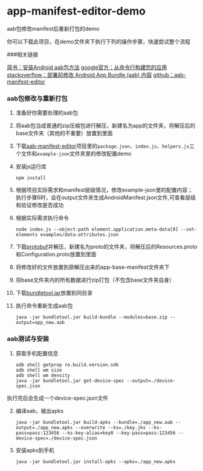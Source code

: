 # app-manifest-editor-demo

aab包修改manifest后重新打包的demo

你可以下载此项目，在demo文件夹下执行下列的操作步骤，快速尝试整个流程

###相关链接

[简书：安装Android aab包方法](https://www.jianshu.com/p/0a40f33d3677)
[google官方：从命令行构建您的应用](https://developer.android.com/studio/build/building-cmdline#bundletool-build)
[stackoverflow：部署前修改 Android App Bundle (aab) 内容](https://www.jianshu.com/p/0a40f33d3677)
[github：aab-manifest-editor](https://github.com/soulan/aab-manifest-editor)

### aab包修改与重新打包

1. 准备好你需要处理的aab包

2. 将aab包当成普通的zip压缩包进行解压，新建名为app的文件夹，将解压后的base文件夹（其他的不重要）放置到里面

3. 下载[aab-manifest-editor]( https://github.com/soulan/aab-manifest-editor)项目里的`package.json`、`index.js`、`helpers.js`三个文件和`example-json`文件夹里的修改配置demo

4. 安装js运行库

       npm install

5. 根据项目实际需求和manifest层级情况，修改example-json里的配置内容；执行步骤6时，会在output文件夹生成AndroidManifest.json文件,可查看层级和验证修改是否成功

6. 根据实际需求执行命令

       node index.js --object-path element.application.meta-data[0] --set-elements examples/data-attributes.json

7. 下载[protobuf](https://mvnrepository.com/artifact/com.android.tools.build/aapt2-proto?repo=google)并解压，新建名为proto的文件夹，将解压后的Resources.proto和Configuration.proto放置到里面

8. 将修改好的文件放置到原解压出来的app-base-manifest文件夹下

9. 将base文件夹内的所有数据进行zip打包（不包含base文件夹自身）

10. 下载[bundletool.jar](https://github.com/google/bundletool/releases)放置到同目录

11. 执行命令重新生成aab包

        java -jar bundletool.jar build-bundle --modules=base.zip --output=app_new.aab



### aab测试与安装

1. 获取手机配置信息

       adb shell getprop ro.build.version.sdk
       adb shell wm size
       adb shell wm density
       java -jar bundletool.jar get-device-spec --output=./device-spec.json

执行完后会生成一个device-spec.json文件

2. 编译aab，输出apks

       java -jar bundletool.jar build-apks --bundle=./app_new.aab --output=./app_new.apks --overwrite --ks=./key.jks --ks-pass=pass:123456 --ks-key-alias=key0 --key-pass=pass:123456 --device-spec=./device-spec.json

3. 安装apks到手机

       java -jar bundletool.jar install-apks --apks=./app_new.apks